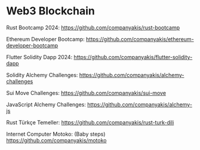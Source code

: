 # Web3 Blockchain

Rust Bootcamp 2024:
https://github.com/companyakis/rust-bootcamp

Ethereum Developer Bootcamp:
https://github.com/companyakis/ethereum-developer-bootcamp

Flutter Solidity Dapp 2024:
https://github.com/companyakis/flutter-solidity-dapp

Solidity Alchemy Challenges:
https://github.com/companyakis/alchemy-challenges

Sui Move Challenges:
https://github.com/companyakis/sui-move

JavaScript Alchemy Challenges:
https://github.com/companyakis/alchemy-js

Rust Türkçe Temeller:
https://github.com/companyakis/rust-turk-dili

Internet Computer Motoko: (Baby steps)
https://github.com/companyakis/motoko

